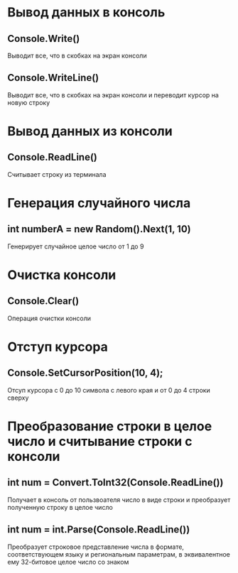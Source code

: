 # Вывод данных в консоль

## Console.Write()
Выводит все, что в скобках на экран консоли

## Console.WriteLine()

Выводит все, что в скобках на экран консоли и переводит курсор на новую строку

# Вывод данных из консоли

## Console.ReadLine()

Считывает строку из терминала

# Генерация случайного числа

## int numberA = new Random().Next(1, 10)

Генерирует случайное целое число от 1 до 9

# Очистка консоли

## Console.Clear()

Операция очистки консоли

# Отступ курсора

## Console.SetCursorPosition(10, 4);

Отсуп курсора с 0 до 10 символа с левого края и от 0 до 4 строки сверху

# Преобразование строки в целое число и считывание строки с консоли

## int num = Convert.ToInt32(Console.ReadLine())

Получает в консоль от пользвоателя число в виде строки и преобразует полученную строку в целое число

## int num = int.Parse(Console.ReadLine())

 Преобразует строковое представление числа в формате, соответствующем языку и региональным параметрам, в эквивалентное ему 32-битовое целое число со знаком


